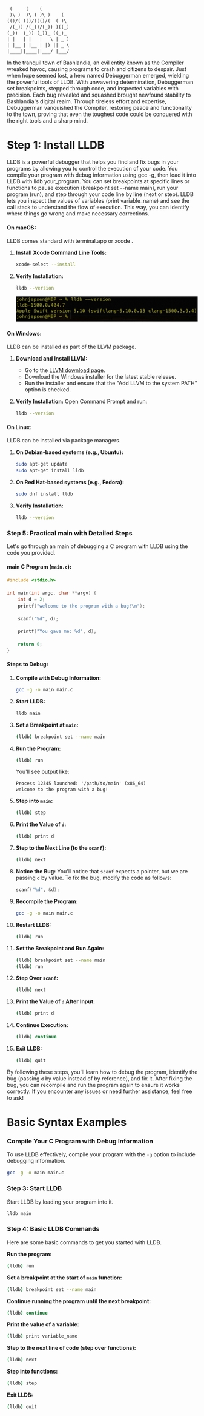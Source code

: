 ```
 (     (    (
 )\ )  )\ ) )\ )    (
(()/( (()/((()/(  ( )\
 /(_)) /(_))/(_)) )((_)
(_))  (_)) (_))_ ((_)_
| |   | |   |   \ | _ )
| |__ | |__ | |) || _ \
|____||____||___/ |___/

```

In the tranquil town of Bashlandia, an evil entity known as the Compiler wreaked havoc, causing programs to crash and citizens to despair. Just when hope seemed lost, a hero named Debuggerman emerged, wielding the powerful tools of LLDB. With unwavering determination, Debuggerman set breakpoints, stepped through code, and inspected variables with precision. Each bug revealed and squashed brought newfound stability to Bashlandia's digital realm. Through tireless effort and expertise, Debuggerman vanquished the Compiler, restoring peace and functionality to the town, proving that even the toughest code could be conquered with the right tools and a sharp mind.

# Step 1: Install LLDB

LLDB is a powerful debugger that helps you find and fix bugs in your programs by allowing you to control the execution of your code. You compile your program with debug information using gcc -g, then load it into LLDB with lldb your_program. You can set breakpoints at specific lines or functions to pause execution (breakpoint set --name main), run your program (run), and step through your code line by line (next or step). LLDB lets you inspect the values of variables (print variable_name) and see the call stack to understand the flow of execution. This way, you can identify where things go wrong and make necessary corrections.

#### On macOS:

LLDB comes standard with terminal.app or xcode .

1. **Install Xcode Command Line Tools:**

   ```sh
   xcode-select --install
   ```

2. **Verify Installation:**
   ```sh
   lldb --version
   ```
   ![lldb -- version](image.png)

#### On Windows:

LLDB can be installed as part of the LLVM package.

1. **Download and Install LLVM:**

   - Go to the [LLVM download page](https://releases.llvm.org/download.html).
   - Download the Windows installer for the latest stable release.
   - Run the installer and ensure that the "Add LLVM to the system PATH" option is checked.

2. **Verify Installation:**
   Open Command Prompt and run:
   ```sh
   lldb --version
   ```

#### On Linux:

LLDB can be installed via package managers.

1. **On Debian-based systems (e.g., Ubuntu):**

   ```sh
   sudo apt-get update
   sudo apt-get install lldb
   ```

2. **On Red Hat-based systems (e.g., Fedora):**

   ```sh
   sudo dnf install lldb
   ```

3. **Verify Installation:**
   ```sh
   lldb --version
   ```

### Step 5: Practical main with Detailed Steps

Let's go through an main of debugging a C program with LLDB using the code you provided.

#### main C Program (`main.c`):

```c
#include <stdio.h>

int main(int argc, char **argv) {
    int d = 2;
    printf("welcome to the program with a bug!\n");

    scanf("%d", d);

    printf("You gave me: %d", d);

    return 0;
}
```

#### Steps to Debug:

1. **Compile with Debug Information:**

   ```sh
   gcc -g -o main main.c
   ```

2. **Start LLDB:**

   ```sh
   lldb main
   ```

3. **Set a Breakpoint at `main`:**

   ```sh
   (lldb) breakpoint set --name main
   ```

4. **Run the Program:**

   ```sh
   (lldb) run
   ```

   You'll see output like:

   ```
   Process 12345 launched: '/path/to/main' (x86_64)
   welcome to the program with a bug!
   ```

5. **Step into `main`:**

   ```sh
   (lldb) step
   ```

6. **Print the Value of `d`:**

   ```sh
   (lldb) print d
   ```

7. **Step to the Next Line (to the `scanf`):**

   ```sh
   (lldb) next
   ```

8. **Notice the Bug:**
   You'll notice that `scanf` expects a pointer, but we are passing `d` by value. To fix the bug, modify the code as follows:

   ```c
   scanf("%d", &d);
   ```

9. **Recompile the Program:**

   ```sh
   gcc -g -o main main.c
   ```

10. **Restart LLDB:**

    ```sh
    (lldb) run
    ```

11. **Set the Breakpoint and Run Again:**

    ```sh
    (lldb) breakpoint set --name main
    (lldb) run
    ```

12. **Step Over `scanf`:**

    ```sh
    (lldb) next
    ```

13. **Print the Value of `d` After Input:**

    ```sh
    (lldb) print d
    ```

14. **Continue Execution:**

    ```sh
    (lldb) continue
    ```

15. **Exit LLDB:**
    ```sh
    (lldb) quit
    ```

By following these steps, you'll learn how to debug the program, identify the bug (passing `d` by value instead of by reference), and fix it. After fixing the bug, you can recompile and run the program again to ensure it works correctly. If you encounter any issues or need further assistance, feel free to ask!

# Basic Syntax Examples

### Compile Your C Program with Debug Information

To use LLDB effectively, compile your program with the `-g` option to include debugging information.

```sh
gcc -g -o main main.c
```

### Step 3: Start LLDB

Start LLDB by loading your program into it.

```sh
lldb main
```

### Step 4: Basic LLDB Commands

Here are some basic commands to get you started with LLDB.

**Run the program:**

```sh
(lldb) run
```

**Set a breakpoint at the start of `main` function:**

```sh
(lldb) breakpoint set --name main
```

**Continue running the program until the next breakpoint:**

```sh
(lldb) continue
```

**Print the value of a variable:**

```sh
(lldb) print variable_name
```

**Step to the next line of code (step over functions):**

```sh
(lldb) next
```

**Step into functions:**

```sh
(lldb) step
```

**Exit LLDB:**

```sh
(lldb) quit
```

